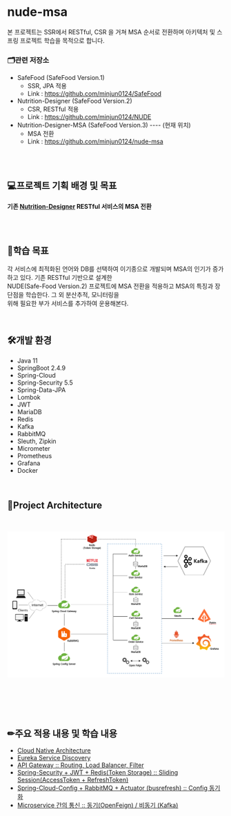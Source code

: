 # nude-msa

본 프로젝트는 SSR에서 RESTful, CSR 을 거쳐 MSA 순서로 전환하며 아키텍처 및 스프링 프로젝트 학습을 목적으로 합니다.

<h3>🗂관련 저장소</h3>

- SafeFood (SafeFood Version.1)
	- SSR, JPA 적용
    - Link : https://github.com/minjun0124/SafeFood
- Nutrition-Designer (SafeFood Version.2)
	- CSR, RESTful 적용
    - Link : https://github.com/minjun0124/NUDE 
- Nutrition-Designer-MSA (SafeFood Version.3) ---- (현재 위치)
	- MSA 전환
    - Link : https://github.com/minjun0124/nude-msa


<br>
<br>

**💻프로젝트 기획 배경 및 목표**
---

**기존 [Nutrition-Designer](https://github.com/minjun0124/NUDE) RESTful 서비스의 MSA 전환**

<br>
<br>

**🎯학습 목표**
---
각 서비스에 최적화된 언어와 DB를 선택하여 이기종으로 개발되며 MSA의 인기가 증가하고 있다. 기존 RESTful 기반으로 설계한</br>NUDE(Safe-Food Version.2) 프로젝트에 MSA 전환을 적용하고 MSA의 특징과 장단점을 학습한다. 그 외 분산추적, 모니터링을</br>위해 필요한 부가 서비스를 추가하여 운용해본다.

<br>

**🛠개발 환경**
---
- Java 11
- SpringBoot 2.4.9
- Spring-Cloud
- Spring-Security 5.5
- Spring-Data-JPA
- Lombok
- JWT
- MariaDB
- Redis
- Kafka
- RabbitMQ
- Sleuth, Zipkin
- Micrometer
- Prometheus
- Grafana
- Docker

<br>

**📰Project Architecture**
---

<br>

<img src="/readme_ref/NUDE-MSA-ARCH.PNG" title="MSA_ARCH" alt="MSA_ARCH"></img>

<br>
<!-- 
**⚙프로젝트 구동 순서**
--- -->

<br>
<br><br>


**✏주요 적용 내용 및 학습 내용**
---

- [Cloud Native Architecture](./readme_ref/CloudNative.md)
- [Eureka Service Discovery](./readme_ref/Eureka.md)
- [API Gateway :: Routing, Load Balancer, Filter](./readme_ref/SpringCloudGateway.md)
- [Spring-Security + JWT + Redis(Token Storage) :: Sliding Session(AccessToken + RefreshToken)](./readme_ref/AuthServer.md)
- [Spring-Cloud-Config + RabbitMQ + Actuator (busrefresh) :: Config 동기화](./readme_ref/SpringConfig.md)
- [Microservice 간의 통신 :: 동기(OpenFeign) / 비동기 (Kafka)](./readme_ref/MicroserviceCommunication.md)
<!-- - [Resilience4J :: Fault Tolerance](./readme_ref/Resilience4J.md)
- [Sleuth + Zipkin :: 분산 추적](./readme_ref/DistributedTracing.md)
- [Prometheus + Grafana :: 모니터링](./readme_ref/Monitoring.md)
- [Docker :: 컨테이너 가상화](./readme_ref/Docker.md) -->

<br>
<br>
<!-- 
# 💡Discussion

<h3>프로젝트 수행 중 느낀 점, 기술적인 내용 정리</h3>
<br>

[ 01. Domain 분리 & 데이터 동기화 ]
---



<br>

[ 02. Auth-Server ]
--- -->

